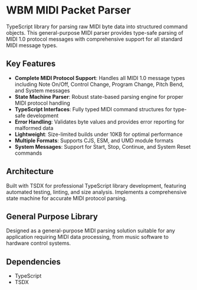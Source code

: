 # WBM MIDI Packet Parser

TypeScript library for parsing raw MIDI byte data into structured command objects. This general-purpose MIDI parser provides type-safe parsing of MIDI 1.0 protocol messages with comprehensive support for all standard MIDI message types.

## Key Features

- **Complete MIDI Protocol Support**: Handles all MIDI 1.0 message types including Note On/Off, Control Change, Program Change, Pitch Bend, and System messages
- **State Machine Parser**: Robust state-based parsing engine for proper MIDI protocol handling
- **TypeScript Interfaces**: Fully typed MIDI command structures for type-safe development
- **Error Handling**: Validates byte values and provides error reporting for malformed data
- **Lightweight**: Size-limited builds under 10KB for optimal performance
- **Multiple Formats**: Supports CJS, ESM, and UMD module formats
- **System Messages**: Support for Start, Stop, Continue, and System Reset commands

## Architecture

Built with TSDX for professional TypeScript library development, featuring automated testing, linting, and size analysis. Implements a comprehensive state machine for accurate MIDI protocol parsing.

## General Purpose Library

Designed as a general-purpose MIDI parsing solution suitable for any application requiring MIDI data processing, from music software to hardware control systems.

## Dependencies

- TypeScript
- TSDX